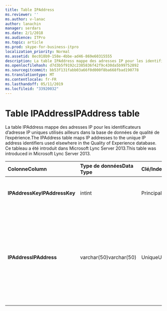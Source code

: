 ```yaml
---
title: Table IPAddress
ms.reviewer: ''
ms.author: v-lanac
author: lanachin
manager: serdars
ms.date: 2/1/2018
ms.audience: ITPro
ms.topic: article
ms.prod: skype-for-business-itpro
localization_priority: Normal
ms.assetid: 8ec018b9-158e-4bbe-ad46-869e60315555
description: La table IPAddress mappe des adresses IP pour les identificateurs d’adresse IP uniques utilisés ailleurs dans la base de données de qualité de l’expérience. Ce tableau a été introduit dans Microsoft Lync Server 2013.
ms.openlocfilehash: d7d3b5f9192c2385836f42f9c430da5b99752892
ms.sourcegitcommit: bb53f131fabb03a66f0d000f8ba668fbad190778
ms.translationtype: MT
ms.contentlocale: fr-FR
ms.lasthandoff: 05/11/2019
ms.locfileid: "33920032"
---
```

# <a name="ipaddress-table"></a><span data-ttu-id="f931d-104">Table IPAddress</span><span class="sxs-lookup"><span data-stu-id="f931d-104">IPAddress table</span></span>
 
<span data-ttu-id="f931d-105">La table IPAddress mappe des adresses IP pour les identificateurs d’adresse IP uniques utilisés ailleurs dans la base de données de qualité de l’expérience.</span><span class="sxs-lookup"><span data-stu-id="f931d-105">The IPAddress table maps IP addresses to the unique IP address identifiers used elsewhere in the Quality of Experience database.</span></span> <span data-ttu-id="f931d-106">Ce tableau a été introduit dans Microsoft Lync Server 2013.</span><span class="sxs-lookup"><span data-stu-id="f931d-106">This table was introduced in Microsoft Lync Server 2013.</span></span>
  
|<span data-ttu-id="f931d-107">**Colonne**</span><span class="sxs-lookup"><span data-stu-id="f931d-107">**Column**</span></span>|<span data-ttu-id="f931d-108">**Type de données**</span><span class="sxs-lookup"><span data-stu-id="f931d-108">**Data Type**</span></span>|<span data-ttu-id="f931d-109">**Clé/Index**</span><span class="sxs-lookup"><span data-stu-id="f931d-109">**Key/Index**</span></span>|<span data-ttu-id="f931d-110">**Détails**</span><span class="sxs-lookup"><span data-stu-id="f931d-110">**Details**</span></span>|
|:-----|:-----|:-----|:-----|
|<span data-ttu-id="f931d-111">**IPAddressKey**</span><span class="sxs-lookup"><span data-stu-id="f931d-111">**IPAddressKey**</span></span> <br/> |<span data-ttu-id="f931d-112">int</span><span class="sxs-lookup"><span data-stu-id="f931d-112">int</span></span>  <br/> |<span data-ttu-id="f931d-113">Principal</span><span class="sxs-lookup"><span data-stu-id="f931d-113">Primary</span></span>  <br/> |<span data-ttu-id="f931d-114">Identificateur unique de l’adresse IP spécifiée.</span><span class="sxs-lookup"><span data-stu-id="f931d-114">Unique identifier for the specified IP address.</span></span>  <br/> |
|<span data-ttu-id="f931d-115">**IPAddress**</span><span class="sxs-lookup"><span data-stu-id="f931d-115">**IPAddress**</span></span> <br/> |<span data-ttu-id="f931d-116">varchar(50)</span><span class="sxs-lookup"><span data-stu-id="f931d-116">varchar(50)</span></span>  <br/> |<span data-ttu-id="f931d-117">Unique</span><span class="sxs-lookup"><span data-stu-id="f931d-117">Unique</span></span>  <br/> |<span data-ttu-id="f931d-118">Adresse IP unique (par exemple, 189.168.1.1) qui correspond à la IpAddressKey.</span><span class="sxs-lookup"><span data-stu-id="f931d-118">Unique IP address (for example, 189.168.1.1) that maps to the IpAddressKey.</span></span> <span data-ttu-id="f931d-119">Cela peut être soit une adresse IPv4 ou IPv6.</span><span class="sxs-lookup"><span data-stu-id="f931d-119">This may be either an IPv4 or an IPv6 address.</span></span>  <br/> |
   

